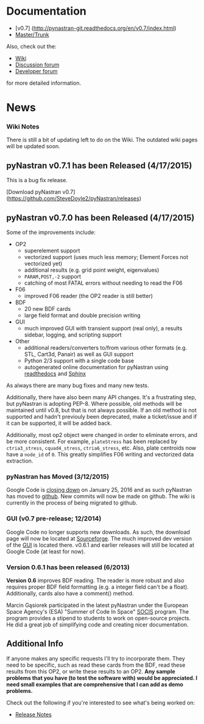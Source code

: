 # Documentation
   * [v0.7] (http://pynastran-git.readthedocs.org/en/v0.7/index.html)
   * [Master/Trunk](http://pynastran-git.readthedocs.org/en/latest/index.html)


Also, check out the:
  * [Wiki](https://github.com/SteveDoyle2/pynastran/wiki)
  * [Discussion forum](http://groups.google.com/group/pynastran-discuss)
  * [Developer forum](http://groups.google.com/group/pynastran-dev)

for more detailed information.

<!--- this isn't setup... -->
<!--- http://stevedoyle2.github.io/pyNastran/ --->

# News

### Wiki Notes

There is still a bit of updating left to do on the Wiki.  The outdated wiki pages will be updated soon.

## pyNastran v0.7.1 has been Released (4/17/2015)

This is a bug fix release.

[Download pyNastran v0.7] (https://github.com/SteveDoyle2/pyNastran/releases)

## pyNastran v0.7.0 has been Released (4/17/2015)

Some of the improvements include:
 * OP2
   * superelement support
   * vectorized support (uses much less memory; Element Forces not vectorized yet)
   * additional results (e.g. grid point weight, eigenvalues)
   * `PARAM,POST,-2` support
   * catching of most FATAL errors without needing to read the F06
 * F06
   * improved F06 reader (the OP2 reader is still better)
 * BDF
   * 20 new BDF cards
   * large field format and double precision writing
 * GUI
   * much improved GUI with transient support (real only), a results sidebar, logging, and scripting support
 * Other
   * additional readers/converters to/from various other formats (e.g. STL, Cart3d, Panair) as well as GUI support
   * Python 2/3 support with a single code base
   * autogenerated online documentation for pyNastran using [readthedocs](https://rwww.readthedocs.org) and [Sphinx](http://sphinx-doc.org/)

As always there are many bug fixes and many new tests.

Additionally, there have also been many API changes.  It's a frustrating step, but pyNastran is adopting PEP-8.
Where possible, old methods will be maintained until v0.8, but that is not always possible.  If an old method is not supported and hadn't previouly been deprecated, make a ticket/issue and if it can be supported, it will be added back.  

Additionally, most op2 object were changed in order to eliminate errors, and be more consistent.  For example, `plateStress` has been replaced by `ctria3_stress`, `cquad4_stress`, `ctria6_stress`, etc.  Also, plate centroids now have a `node_id` of `0`.  This greatly simplifies F06 writing and vectorized data extraction.

### pyNastran has Moved (3/12/2015)
Google Code is  [closing down](http://google-opensource.blogspot.com/2015/03/farewell-to-google-code.html)
on January 25, 2016 and as such pyNastran has moved to [github](https://github.com/SteveDoyle2/pynastran).
New commits will now be made on github.  The wiki is currently in the process of being migrated to github.


### GUI (v0.7 pre-release; 12/2014)
Google Code no longer supports new downloads.
As such, the download page will now be located at [Sourceforge](https://sourceforge.net/projects/pynastran/files/?source=navbar).  The much improved dev version of the [GUI](https://github.com/SteveDoyle2/pynastran/wiki/GUI) is located there.
v0.6.1 and earlier releases will still be located at Google Code (at least for now).

### Version 0.6.1 has been released (6/2013)
**Version 0.6** improves BDF reading.  The reader is more robust and also requires proper BDF field formatting (e.g. a integer field can't be a float).  Additionally, cards also have a comment() method.

Marcin Gąsiorek participated in the latest pyNastran under the European Space Agency's (ESA) "Summer of Code In Space" [SOCIS](http://sophia.estec.esa.int/socis2012/?q=node/13) program.  The program provides a stipend to students to work on open-source projects.
He did a great job of simplifying code and creating nicer documentation.

## Additional Info

If anyone makes any specific requests I'll try to incorporate them.  They need to be specific, such as read these cards from the BDF, read these results from this OP2, or write these results to an OP2.  <b>Any sample problems that you have (to test the software with) would be appreciated.  I need small examples that are comprehensive that I can add as demo problems.</b>

Check out the following if you're interested to see what's being worked on:
 * <A href="https://github.com/SteveDoyle2/pynastran/blob/master/releaseNotes.txt">Release Notes</A>
